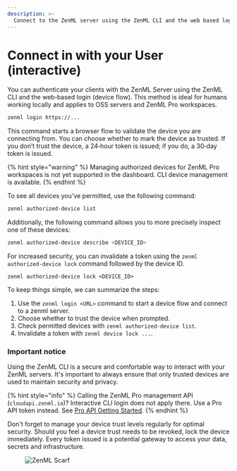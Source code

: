 ```yaml
---
description: >-
  Connect to the ZenML server using the ZenML CLI and the web based login.
---
```


# Connect in with your User (interactive)

You can authenticate your clients with the ZenML Server using the ZenML CLI and the web‑based login (device flow). This method is ideal for humans working locally and applies to OSS servers and ZenML Pro workspaces.

```bash
zenml login https://...
```

This command starts a browser flow to validate the device you are connecting from. You can choose whether to mark the device as trusted. If you don’t trust the device, a 24‑hour token is issued; if you do, a 30‑day token is issued.

{% hint style="warning" %}
Managing authorized devices for ZenML Pro workspaces is not yet supported in the dashboard. CLI device management is available.
{% endhint %}

To see all devices you've permitted, use the following command:

```bash
zenml authorized-device list
```

Additionally, the following command allows you to more precisely inspect one of these devices:

```bash
zenml authorized-device describe <DEVICE_ID>  
```

For increased security, you can invalidate a token using the `zenml authorized-device lock` command followed by the device ID.

```
zenml authorized-device lock <DEVICE_ID>  
```

To keep things simple, we can summarize the steps:

1. Use the `zenml login <URL>` command to start a device flow and connect to a zenml server.
2. Choose whether to trust the device when prompted.
3. Check permitted devices with `zenml authorized-device list`.
4. Invalidate a token with `zenml device lock ...`.

### Important notice

Using the ZenML CLI is a secure and comfortable way to interact with your ZenML servers. It's important to always ensure that only trusted devices are used to maintain security and privacy.

{% hint style="info" %}
Calling the ZenML Pro management API (`cloudapi.zenml.io`)? Interactive CLI login does not apply there. Use a Pro API token instead. See [Pro API Getting Started](https://docs.zenml.io/api-reference/pro-api/getting-started#programmatic-access-with-api-tokens).
{% endhint %}

Don't forget to manage your device trust levels regularly for optimal security. Should you feel a device trust needs to be revoked, lock the device immediately. Every token issued is a potential gateway to access your data, secrets and infrastructure.
<!-- For scarf -->
<figure><img alt="ZenML Scarf" referrerpolicy="no-referrer-when-downgrade" src="https://static.scarf.sh/a.png?x-pxid=f0b4f458-0a54-4fcd-aa95-d5ee424815bc" /></figure>


